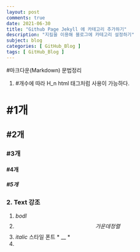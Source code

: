 ```yaml
---
layout: post
comments: true
date: 2021-06-30
title: "Github Page Jekyll 에 카테고리 추가하기"
description: "지킬을 이용해 블로그에 카테고리 설정하기"
subject: blog
categories: [ GitHub_Blog ]
tags: [ GitHub_Blog ]
---
```


<!-- Second Test Commit -->
#마크다운(Markdown) 문법정리

1. #개수에 따라 H_n html 태그처럼 사용이 가능하다.
# #1개
## #2개
### #3개
#### #4개
##### #5개

### 2. Text 강조
   1) *bodl*
   2) $$ 가운데 정렬  $$
   3) *italic* 스타일 폰트  * __ *
   4) 